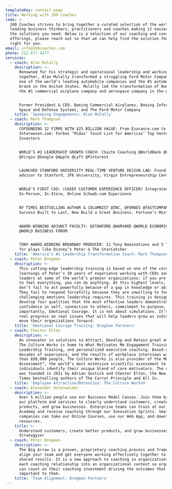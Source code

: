 ```yaml
---
templateKey: contact-page
title: Working with 100 Coaches
lede: >
  100 Coaches strives to bring together a curated selection of the world's
  leading business thinkers, practitioners and coaches making it easier to find
  the solutions you need. Below is a selection of our coaching and consulting
  offerings, please reach out so that we can help find the solution that is
  right for you.
email: info@100coaches.com
phone: 212.877.4277
services:
  - coach: Alan Mulally
    description: >-
      Renowned for his strategic and operational leadership and working
      together, Alan Mulally transformed a struggling Ford Motor Company into
      one of the world’s leading automobile companies and the #1 automobile
      brand in the United States. Mulally led the transformation of Boeing into
      the #1 commercial airplane company and aerospace company in the world.


      Former President & CEO, Boeing Commercial Airplanes, Boeing Information,
      Space and Defense Systems, and The Ford Motor Company
    title: 'Speaking Engagements: Alan Mulally'
  - coach: Mark Thompson
    description: >-
      COFOUNDING 12 FIRMS WITH $25 BILLION VALUE: From Esurance.com to
      Interwoven.com: Forbes ‘Midas’ Touch List for Americas’ Top Venture
      Investors


      WORLD’S #1 LEADERSHIP GROWTH COACH: CSuite Coaching @WorldBank @Pfizer
      @Virgin @Google @Apple @Lyft @Pinterest


      LAUNCHED STANFORD UNIVERSITY REAL-TIME VENTURE DESIGN LAB: Founding
      advisor to Stanford, JFK University, Virgin Entrepreneurship Centers


      WORLD’S FIRST CXO: (CHIEF CUSTOMER EXPERIENCE OFFICER) Integrated Schwab’s
      In-Person, In-Store, Online Schwab.com Experience


      NY TIMES BESTSELLING AUTHOR & COLUMNIST @INC, @FORBES @FASTCOMPANY:
      Success Built to Last, Now Build a Great Business, Fortune’s Most Admired


      AWARD-WINNING ADJUNCT FACULTY: @STANFORD @HARVARD @WORLD ECONOMIC FORUM
      @WORLD BUSINESS FORUM


      TONY AWARD-WINNING BROADWAY PRODUCER: 11 Tony Nominations and 5 Tony Award
      for plays like Disney’s Peter & The StarCatcher
    title: 'America’s #1 Leadership Transformation Coach: Mark Thompson'
  - coach: Peter Bregman
    description: >-
      This cutting-edge leadership training is based on one of the core
      learnings of Peter’s 30 years of experience working with CEOs and senior
      leaders at some of the world’s premier organizations: if you are willing
      to feel everything, you can do anything. At this highest levels, leaders
      don’t fail to act powerfully because of a gap in knowledge or ability.
      They fail to respond forcefully because they are unwilling to feel the
      challenging emotions leadership requires. This training is designed to
      develop four qualities that the most effective leaders demonstrate:
      confidence in self, connection to others, commitment to purpose, and most
      importantly, Emotional Courage. It is not about simulations. It’s about
      real progress on real issues that will help leaders grow as individuals to
      move their organizations forward.
    title: 'Emotional Courage Training: Bregman Partners'
  - coach: Chester Elton
    description: >-
      An innovator in solutions to Attract, Develop and Retain great employees,
      The Culture Works is home to What Motivates Me Engagement Training, All In
      Leadership Training, and personalized executive coaching. Based on two
      decades of experience, and the results of workplace interviews with more
      than 850,000 people, The Culture Works is also provider of the Motivators
      Assessment™, the world’s most extensive scientific assessment to help
      individuals identify their unique blend of core motivators. The company
      was founded in 2011 by Adrian Gostick and Chester Elton, the New York
      Times bestselling authors of The Carrot Principle and All In.
    title: 'Employee Attraction/Retention: The Culture Works®'
  - coach: Alexander Osterwalder
    description: >-
      Over 5 million people use our Business Model Canvas. Join them by using
      our platform and services to clearly understand customers, create better
      products, and grow businesses. Enterprise teams can train at our Cloud
      Academy and receive coaching through our Innovation Sprints. Smaller
      companies can take our Online Courses, use our Web App, and download free
      resources.
    title: >-
      Understand customers, create better products, and grow businesses:
      Strategyzer
  - coach: Peter Bregman
    description: >-
      The Big Arrow is a proven, proprietary coaching process and framework to
      align your team and get everyone working effectively together to achieve
      shared results. It is a new approach to coaching in organizations that put
      each coaching relationship into an organizational context so organizations
      can count on their coaching investment driving the outcomes that are most
      important to them.
    title: 'Team Alignment: Bregman Partners'
---
```


